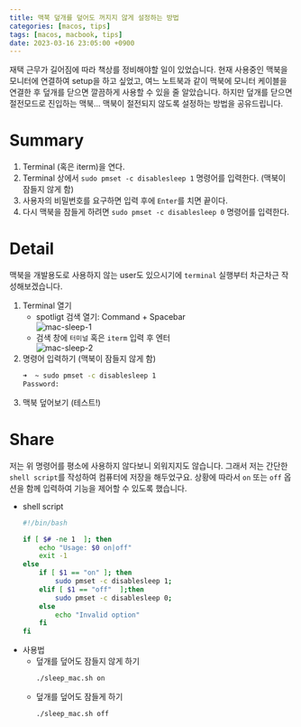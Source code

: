 ```yaml
---
title: 맥북 덮개를 덮어도 꺼지지 않게 설정하는 방법
categories: [macos, tips]
tags: [macos, macbook, tips]
date: 2023-03-16 23:05:00 +0900
---
```


재택 근무가 길어짐에 따라 책상를 정비해야할 일이 있었습니다. 
현재 사용중인 맥북을 모니터에 연결하여 setup을 하고 싶었고, 
여느 노트북과 같이 맥북에 모니터 케이블을 연결한 후 덮개를 닫으면 깔끔하게 사용할 수 있을 줄 알았습니다. 
하지만 덮개를 닫으면 절전모드로 진입하는 맥북... 
맥북이 절전되지 않도록 설정하는 방법을 공유드립니다.

# Summary
1. Terminal (혹은 iterm)을 연다.
2. Terminal 상에서 `sudo pmset -c disablesleep 1` 명령어를 입력한다. (맥북이 잠들지 않게 함)
3. 사용자의 비밀번호를 요구하면 입력 후에 `Enter`를 치면 끝이다.
4. 다시 맥북을 잠들게 하려면 `sudo pmset -c disablesleep 0` 명령어를 입력한다.

# Detail
맥북을 개발용도로 사용하지 않는 user도 있으시기에 `terminal` 실행부터 차근차근 작성해보겠습니다.
1. Terminal 열기
   - spotligt 검색 열기: Command + Spacebar<br>
      ![mac-sleep-1](/posts/mac-sleep-1.png)
   - 검색 창에 `터미널` 혹은 `iterm` 입력 후 엔터<br>
      ![mac-sleep-2](/posts/mac-sleep-2.png)
2. 명령어 입력하기 (맥북이 잠들지 않게 함)
    ```bash
    ➜  ~ sudo pmset -c disablesleep 1
    Password:
    ```
3. 맥북 덮어보기 (테스트!)
# Share
저는 위 명령어를 평소에 사용하지 않다보니 외워지지도 않습니다. 
그래서 저는 간단한 `shell script`를 작성하여 컴퓨터에 저장을 해두었구요.
상황에 따라서 `on` 또는 `off` 옵션을 함께 입력하여 기능을 제어할 수 있도록 했습니다.
- shell script
  ```bash
  #!/bin/bash

  if [ $# -ne 1  ]; then
      echo "Usage: $0 on|off"
      exit -1
  else
      if [ $1 == "on" ]; then
          sudo pmset -c disablesleep 1;
      elif [ $1 == "off"  ];then
          sudo pmset -c disablesleep 0;
      else
          echo "Invalid option"
      fi
  fi
  ```
- 사용법
  - 덮개를 덮어도 잠들지 않게 하기
      ```bash
      ./sleep_mac.sh on
      ```
  - 덮개를 덮어도 잠들게 하기
      ```bash
      ./sleep_mac.sh off
      ```
